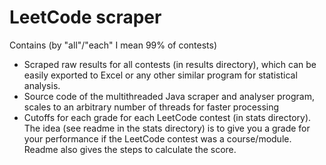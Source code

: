 # LeetCode scraper

Contains (by "all"/"each" I mean 99% of contests)
- Scraped raw results for all contests (in results directory), which can be easily exported to Excel or any other similar program for statistical analysis.
- Source code of the multithreaded Java scraper and analyser program, scales to an arbitrary number of threads for faster processing
- Cutoffs for each grade for each LeetCode contest (in stats directory). The idea (see readme in the stats directory) is to give you a grade for your performance if the LeetCode contest was a course/module. Readme also gives the steps to calculate the score. 